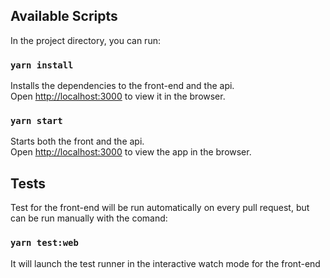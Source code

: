 ## Available Scripts

In the project directory, you can run:

### `yarn install`

Installs the dependencies to the front-end and the api.<br />
Open [http://localhost:3000](http://localhost:3000) to view it in the browser.

### `yarn start`

Starts both the front and the api.<br />
Open [http://localhost:3000](http://localhost:3000) to view the app in the browser.

## Tests

Test for the front-end will be run automatically on every pull request, but can be run manually with the comand:

### `yarn test:web`

It will launch the test runner in the interactive watch mode for the front-end
